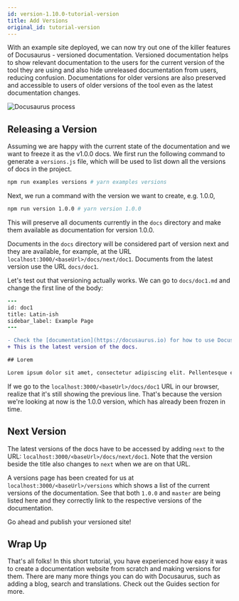 ```yaml
---
id: version-1.10.0-tutorial-version
title: Add Versions
original_id: tutorial-version
---
```


With an example site deployed, we can now try out one of the killer features of Docusaurus - versioned documentation. Versioned documentation helps to show relevant documentation to the users for the current version of the tool they are using and also hide unreleased documentation from users, reducing confusion. Documentations for older versions are also preserved and accessible to users of older versions of the tool even as the latest documentation changes.

<img alt="Docusaurus process" src="/img/undraw_docusaurus_process.svg" class="docImage"/>

## Releasing a Version

Assuming we are happy with the current state of the documentation and we want to freeze it as the v1.0.0 docs. We first run the following command to generate a `versions.js` file, which will be used to list down all the versions of docs in the project.

```sh
npm run examples versions # yarn examples versions
```

Next, we run a command with the version we want to create, e.g. 1.0.0,

```sh
npm run version 1.0.0 # yarn version 1.0.0
```

This will preserve all documents currently in the `docs` directory and make them available as documentation for version 1.0.0.

Documents in the `docs` directory will be considered part of version next and they are available, for example, at the URL `localhost:3000/<baseUrl>/docs/next/doc1`. Documents from the latest version use the URL `docs/doc1`.

Let's test out that versioning actually works. We can go to `docs/doc1.md` and change the first line of the body:

```diff
---
id: doc1
title: Latin-ish
sidebar_label: Example Page
---

- Check the [documentation](https://docusaurus.io) for how to use Docusaurus.
+ This is the latest version of the docs.

## Lorem

Lorem ipsum dolor sit amet, consectetur adipiscing elit. Pellentesque elementum dignissim ultricies.
```

If we go to the `localhost:3000/<baseUrl>/docs/doc1` URL in our browser, realize that it's still showing the previous line. That's because the version we're looking at now is the 1.0.0 version, which has already been frozen in time.

## Next Version

The latest versions of the docs have to be accessed by adding `next` to the URL: `localhost:3000/<baseUrl>/docs/next/doc1`. Note that the version beside the title also changes to `next` when we are on that URL.

A versions page has been created for us at `localhost:3000/<baseUrl>/versions` which shows a list of the current versions of the documentation. See that both `1.0.0` and `master` are being listed here and they correctly link to the respective versions of the documentation.

Go ahead and publish your versioned site!

## Wrap Up

That's all folks! In this short tutorial, you have experienced how easy it was to create a documentation website from scratch and making versions for them. There are many more things you can do with Docusaurus, such as adding a blog, search and translations. Check out the Guides section for more.
